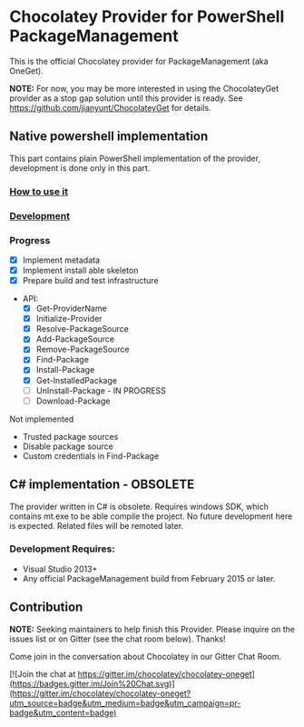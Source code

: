# Chocolatey Provider for PowerShell PackageManagement

This is the official Chocolatey provider for PackageManagement (aka OneGet).

**NOTE:** For now, you may be more interested in using the ChocolateyGet provider as a stop gap solution until this provider is ready. See https://github.com/jianyunt/ChocolateyGet for details.

## Native powershell implementation

This part contains plain PowerShell implementation of the provider, development is done only in this part.

### [How to use it](/docs/howto.md)

### [Development](/docs/contributing.md)

### Progress

* [x] Implement metadata
* [x] Implement install able skeleton
* [x] Prepare build and test infrastructure
* API:
  * [x] Get-ProviderName
  * [x] Initialize-Provider
  * [x] Resolve-PackageSource
  * [x] Add-PackageSource
  * [x] Remove-PackageSource
  * [x] Find-Package
  * [x] Install-Package
  * [x] Get-InstalledPackage
  * [ ] UnInstall-Package - IN PROGRESS
  * [ ] Download-Package

Not implemented
* Trusted package sources
* Disable package source
* Custom credentials in Find-Package

## C# implementation - OBSOLETE

The provider written in C# is obsolete. Requires windows SDK, which contains mt.exe to be able compile the project. No future development here is expected. Related files will be remoted later.

### Development Requires:

* Visual Studio 2013+
* Any official PackageManagement build from February 2015 or later.

## Contribution

**NOTE:** Seeking maintainers to help finish this Provider. Please inquire on the issues list or on Gitter (see the chat room below). Thanks!

Come join in the conversation about Chocolatey in our Gitter Chat Room.

[![Join the chat at https://gitter.im/chocolatey/chocolatey-oneget](https://badges.gitter.im/Join%20Chat.svg)](https://gitter.im/chocolatey/chocolatey-oneget?utm_source=badge&utm_medium=badge&utm_campaign=pr-badge&utm_content=badge)
